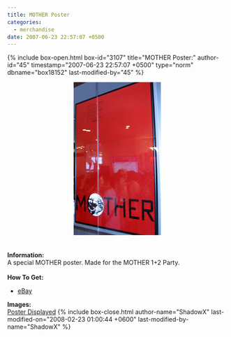 ```yaml
---
title: MOTHER Poster
categories:
  - merchandise
date: 2007-06-23 22:57:07 +0500
---
```

{% include box-open.html box-id="3107" title="MOTHER Poster:" author-id="45" timestamp="2007-06-23 22:57:07 +0500" type="norm" dbname="box18152" last-modified-by="45" %}
	<center>
	<img src="/merchandise/images/m1poster_title.jpg" border="0" alt="MOTHER Poster" />
	</center>
	<br /><br />
	<b>Information:</b>
	<br />
	A special MOTHER poster. Made for the MOTHER 1+2 Party.
	<br /><br />
	<b>How To Get:</b>
	<ul>
	<li><a href="http://www.ebay.com">eBay</a></li>
	</ul>
	<b>Images:</b>
	<br />
	<a href="/merchandise/images/m1poster.jpg">Poster Displayed</a>
{% include box-close.html author-name="ShadowX" last-modified-on="2008-02-23 01:00:44 +0600" last-modified-by-name="ShadowX" %}
